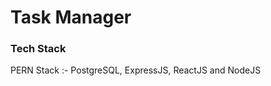 <h1>Task Manager</h1>
<h3>Tech Stack </h3>
<p>PERN Stack :- PostgreSQL, ExpressJS, ReactJS and NodeJS </p>


